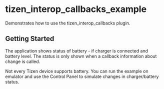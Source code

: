 # tizen_interop_callbacks_example

Demonstrates how to use the tizen_interop_callbacks plugin.

## Getting Started

The application shows status of battery - if charger is connected and battery level.
The status is only shown when a callback information about change is called.

Not every Tizen device supports battery. You can run the example on emulator and use
the Control Panel to simulate changes in charger/battery status.
